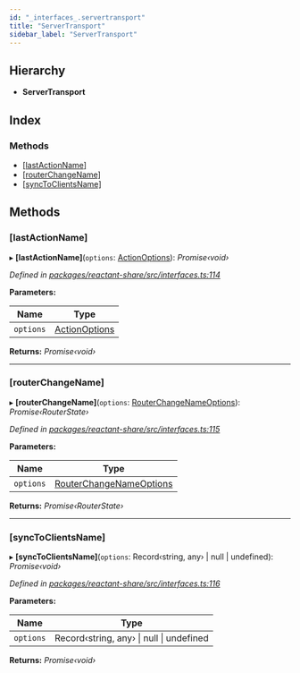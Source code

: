 ```yaml
---
id: "_interfaces_.servertransport"
title: "ServerTransport"
sidebar_label: "ServerTransport"
---
```


## Hierarchy

* **ServerTransport**

## Index

### Methods

* [[lastActionName]](_interfaces_.servertransport.md#[lastactionname])
* [[routerChangeName]](_interfaces_.servertransport.md#[routerchangename])
* [[syncToClientsName]](_interfaces_.servertransport.md#[synctoclientsname])

## Methods

###  [lastActionName]

▸ **[lastActionName]**(`options`: [ActionOptions](../modules/_interfaces_.md#actionoptions)): *Promise‹void›*

*Defined in [packages/reactant-share/src/interfaces.ts:114](https://github.com/unadlib/reactant/blob/a019d587/packages/reactant-share/src/interfaces.ts#L114)*

**Parameters:**

Name | Type |
------ | ------ |
`options` | [ActionOptions](../modules/_interfaces_.md#actionoptions) |

**Returns:** *Promise‹void›*

___

###  [routerChangeName]

▸ **[routerChangeName]**(`options`: [RouterChangeNameOptions](../modules/_router_.md#routerchangenameoptions)): *Promise‹RouterState›*

*Defined in [packages/reactant-share/src/interfaces.ts:115](https://github.com/unadlib/reactant/blob/a019d587/packages/reactant-share/src/interfaces.ts#L115)*

**Parameters:**

Name | Type |
------ | ------ |
`options` | [RouterChangeNameOptions](../modules/_router_.md#routerchangenameoptions) |

**Returns:** *Promise‹RouterState›*

___

###  [syncToClientsName]

▸ **[syncToClientsName]**(`options`: Record‹string, any› | null | undefined): *Promise‹void›*

*Defined in [packages/reactant-share/src/interfaces.ts:116](https://github.com/unadlib/reactant/blob/a019d587/packages/reactant-share/src/interfaces.ts#L116)*

**Parameters:**

Name | Type |
------ | ------ |
`options` | Record‹string, any› &#124; null &#124; undefined |

**Returns:** *Promise‹void›*
